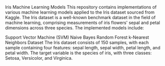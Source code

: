 Iris Machine Learning Models
This repository contains implementations of various machine learning models applied to the Iris dataset sourced from Kaggle. The Iris dataset is a well-known benchmark dataset in the field of machine learning, comprising measurements of iris flowers' sepal and petal dimensions across three species. The implemented models include:

Support Vector Machine (SVM)
Naive Bayes
Random Forest
k-Nearest Neighbors
Dataset
The Iris dataset consists of 150 samples, with each sample containing four features: sepal length, sepal width, petal length, and petal width. The target variable is the species of iris, with three classes: Setosa, Versicolor, and Virginica.

